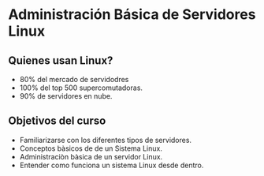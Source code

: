 # Administración Básica de Servidores Linux

## Quienes usan Linux?

- 80% del mercado de servidodres
- 100% del top 500 supercomutadoras.
- 90% de servidores en nube.

## Objetivos del curso 

- Familiarizarse con los diferentes tipos de servidores.
- Conceptos bàsicos de de un Sistema Linux.
- Administraciòn bàsica de un servidor Linux.
- Entender como funciona un sistema Linux desde dentro.
